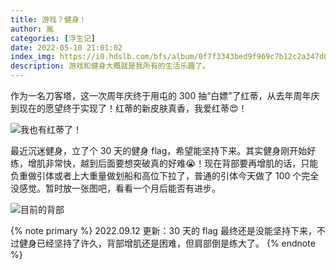 ```yaml
---
title: 游戏？健身！
author: 胤
categories: [浮生记]
date: 2022-05-10 21:01:02
index_img: https://i0.hdslb.com/bfs/album/0f7f3343bed9f969c7b12c2a347d0073bf86b875.jpg@600w.webp
description: 游戏和健身大概就是我所有的生活乐趣了。
---
```


作为一名刀客塔，这一次周年庆终于用屯的 300 抽“白嫖”了红蒂，从去年周年庆到现在的愿望终于实现了！红蒂的新皮肤真香，我爱红蒂😍！

![我也有红蒂了！](https://i0.hdslb.com/bfs/album/8fea7f0e53d5882a0262e123b72c83b852346d0d.jpg@500w.webp)

最近沉迷健身，立了个 30 天的健身 flag，希望能坚持下来。其实健身刚开始好练，增肌非常快，越到后面要想突破真的好难😭！现在背部要再增肌的话，只能负重做引体或者上大重量做划船和高位下拉了，普通的引体今天做了 100 个完全没感觉。暂时放一张图吧，看看一个月后能否有进步。

![目前的背部](https://i0.hdslb.com/bfs/album/a30383727f19f3330348871a6cb1407788bbae47.jpg@500w.webp)

{% note primary %}
2022.09.12 更新：30 天的 flag 最终还是没能坚持下来，不过健身已经坚持了许久，背部增肌还是困难，但肩部倒是练大了。
{% endnote %}